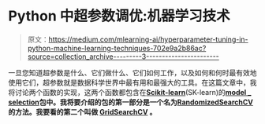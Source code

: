 # Python 中超参数调优:机器学习技术

> 原文：<https://medium.com/mlearning-ai/hyperparameter-tuning-in-python-machine-learning-techniques-702e9a2b86ac?source=collection_archive---------3----------------------->

一旦您知道超参数是什么、它们做什么、它们如何工作，以及如何和何时最有效地使用它们，超参数就是数据科学世界中最有用和最强大的工具。在这篇文章中，我将讨论两个函数的实现，这两个函数都包含在[**Scikit-learn**](https://scikit-learn.org/stable/)(SK-learn)的[**model _ selection**](https://scikit-learn.org/stable/model_selection.html)**包中。我将要介绍的包的第一部分是一个名为[**RandomizedSearchCV**](https://scikit-learn.org/stable/modules/generated/sklearn.model_selection.RandomizedSearchCV.html)的方法。我要看的第二个叫做 [**GridSearchCV**](https://scikit-learn.org/stable/modules/generated/sklearn.model_selection.GridSearchCV.html) 。**